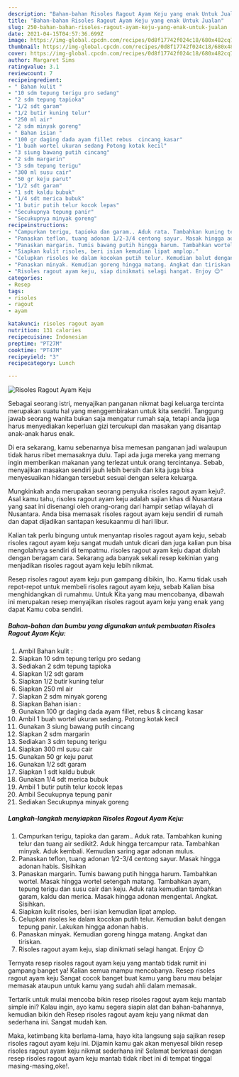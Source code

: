```yaml
---
description: "Bahan-bahan Risoles Ragout Ayam Keju yang enak Untuk Jualan"
title: "Bahan-bahan Risoles Ragout Ayam Keju yang enak Untuk Jualan"
slug: 250-bahan-bahan-risoles-ragout-ayam-keju-yang-enak-untuk-jualan
date: 2021-04-15T04:57:36.699Z
image: https://img-global.cpcdn.com/recipes/0d8f17742f024c18/680x482cq70/risoles-ragout-ayam-keju-foto-resep-utama.jpg
thumbnail: https://img-global.cpcdn.com/recipes/0d8f17742f024c18/680x482cq70/risoles-ragout-ayam-keju-foto-resep-utama.jpg
cover: https://img-global.cpcdn.com/recipes/0d8f17742f024c18/680x482cq70/risoles-ragout-ayam-keju-foto-resep-utama.jpg
author: Margaret Sims
ratingvalue: 3.1
reviewcount: 7
recipeingredient:
- " Bahan kulit "
- "10 sdm tepung terigu pro sedang"
- "2 sdm tepung tapioka"
- "1/2 sdt garam"
- "1/2 butir kuning telur"
- "250 ml air"
- "2 sdm minyak goreng"
- " Bahan isian "
- "100 gr daging dada ayam fillet rebus  cincang kasar"
- "1 buah wortel ukuran sedang Potong kotak kecil"
- "3 siung bawang putih cincang"
- "2 sdm margarin"
- "3 sdm tepung terigu"
- "300 ml susu cair"
- "50 gr keju parut"
- "1/2 sdt garam"
- "1 sdt kaldu bubuk"
- "1/4 sdt merica bubuk"
- "1 butir putih telur kocok lepas"
- "Secukupnya tepung panir"
- "Secukupnya minyak goreng"
recipeinstructions:
- "Campurkan terigu, tapioka dan garam.. Aduk rata. Tambahkan kuning telur dan tuang air sedikit2. Aduk hingga tercampur rata. Tambahkan minyak. Aduk kembali. Kemudian saring agar adonan mulus."
- "Panaskan teflon, tuang adonan 1/2-3/4 centong sayur. Masak hingga adonan habis. Sisihkan"
- "Panaskan margarin. Tumis bawang putih hingga harum. Tambahkan wortel. Masak hingga wortel setengah matang. Tambahkan ayam, tepung terigu dan susu cair dan keju. Aduk rata kemudian tambahkan garam, kaldu dan merica. Masak hingga adonan mengental. Angkat. Sisihkan."
- "Siapkan kulit risoles, beri isian kemudian lipat amplop."
- "Celupkan risoles ke dalam kocokan putih telur. Kemudian balut dengan tepung panir. Lakukan hingga adonan habis."
- "Panaskan minyak. Kemudian goreng hingga matang. Angkat dan tiriskan."
- "Risoles ragout ayam keju, siap dinikmati selagi hangat. Enjoy 😉"
categories:
- Resep
tags:
- risoles
- ragout
- ayam

katakunci: risoles ragout ayam 
nutrition: 131 calories
recipecuisine: Indonesian
preptime: "PT27M"
cooktime: "PT47M"
recipeyield: "3"
recipecategory: Lunch

---
```



![Risoles Ragout Ayam Keju](https://img-global.cpcdn.com/recipes/0d8f17742f024c18/680x482cq70/risoles-ragout-ayam-keju-foto-resep-utama.jpg)

Sebagai seorang istri, menyajikan panganan nikmat bagi keluarga tercinta merupakan suatu hal yang menggembirakan untuk kita sendiri. Tanggung jawab seorang  wanita bukan saja mengatur rumah saja, tetapi anda juga harus menyediakan keperluan gizi tercukupi dan masakan yang disantap anak-anak harus enak.

Di era  sekarang, kamu sebenarnya bisa memesan panganan jadi walaupun tidak harus ribet memasaknya dulu. Tapi ada juga mereka yang memang ingin memberikan makanan yang terlezat untuk orang tercintanya. Sebab, menyajikan masakan sendiri jauh lebih bersih dan kita juga bisa menyesuaikan hidangan tersebut sesuai dengan selera keluarga. 



Mungkinkah anda merupakan seorang penyuka risoles ragout ayam keju?. Asal kamu tahu, risoles ragout ayam keju adalah sajian khas di Nusantara yang saat ini disenangi oleh orang-orang dari hampir setiap wilayah di Nusantara. Anda bisa memasak risoles ragout ayam keju sendiri di rumah dan dapat dijadikan santapan kesukaanmu di hari libur.

Kalian tak perlu bingung untuk menyantap risoles ragout ayam keju, sebab risoles ragout ayam keju sangat mudah untuk dicari dan juga kalian pun bisa mengolahnya sendiri di tempatmu. risoles ragout ayam keju dapat diolah dengan beragam cara. Sekarang ada banyak sekali resep kekinian yang menjadikan risoles ragout ayam keju lebih nikmat.

Resep risoles ragout ayam keju pun gampang dibikin, lho. Kamu tidak usah repot-repot untuk membeli risoles ragout ayam keju, sebab Kalian bisa menghidangkan di rumahmu. Untuk Kita yang mau mencobanya, dibawah ini merupakan resep menyajikan risoles ragout ayam keju yang enak yang dapat Kamu coba sendiri.

<!--inarticleads1-->

##### Bahan-bahan dan bumbu yang digunakan untuk pembuatan Risoles Ragout Ayam Keju:

1. Ambil  Bahan kulit :
1. Siapkan 10 sdm tepung terigu pro sedang
1. Sediakan 2 sdm tepung tapioka
1. Siapkan 1/2 sdt garam
1. Siapkan 1/2 butir kuning telur
1. Siapkan 250 ml air
1. Siapkan 2 sdm minyak goreng
1. Siapkan  Bahan isian :
1. Gunakan 100 gr daging dada ayam fillet, rebus &amp; cincang kasar
1. Ambil 1 buah wortel ukuran sedang. Potong kotak kecil
1. Gunakan 3 siung bawang putih cincang
1. Siapkan 2 sdm margarin
1. Sediakan 3 sdm tepung terigu
1. Siapkan 300 ml susu cair
1. Gunakan 50 gr keju parut
1. Gunakan 1/2 sdt garam
1. Siapkan 1 sdt kaldu bubuk
1. Gunakan 1/4 sdt merica bubuk
1. Ambil 1 butir putih telur kocok lepas
1. Ambil Secukupnya tepung panir
1. Sediakan Secukupnya minyak goreng




<!--inarticleads2-->

##### Langkah-langkah menyiapkan Risoles Ragout Ayam Keju:

1. Campurkan terigu, tapioka dan garam.. Aduk rata. Tambahkan kuning telur dan tuang air sedikit2. Aduk hingga tercampur rata. Tambahkan minyak. Aduk kembali. Kemudian saring agar adonan mulus.
1. Panaskan teflon, tuang adonan 1/2-3/4 centong sayur. Masak hingga adonan habis. Sisihkan
1. Panaskan margarin. Tumis bawang putih hingga harum. Tambahkan wortel. Masak hingga wortel setengah matang. Tambahkan ayam, tepung terigu dan susu cair dan keju. Aduk rata kemudian tambahkan garam, kaldu dan merica. Masak hingga adonan mengental. Angkat. Sisihkan.
1. Siapkan kulit risoles, beri isian kemudian lipat amplop.
1. Celupkan risoles ke dalam kocokan putih telur. Kemudian balut dengan tepung panir. Lakukan hingga adonan habis.
1. Panaskan minyak. Kemudian goreng hingga matang. Angkat dan tiriskan.
1. Risoles ragout ayam keju, siap dinikmati selagi hangat. Enjoy 😉




Ternyata resep risoles ragout ayam keju yang mantab tidak rumit ini gampang banget ya! Kalian semua mampu mencobanya. Resep risoles ragout ayam keju Sangat cocok banget buat kamu yang baru mau belajar memasak ataupun untuk kamu yang sudah ahli dalam memasak.

Tertarik untuk mulai mencoba bikin resep risoles ragout ayam keju mantab simple ini? Kalau ingin, ayo kamu segera siapin alat dan bahan-bahannya, kemudian bikin deh Resep risoles ragout ayam keju yang nikmat dan sederhana ini. Sangat mudah kan. 

Maka, ketimbang kita berlama-lama, hayo kita langsung saja sajikan resep risoles ragout ayam keju ini. Dijamin kamu gak akan menyesal bikin resep risoles ragout ayam keju nikmat sederhana ini! Selamat berkreasi dengan resep risoles ragout ayam keju mantab tidak ribet ini di tempat tinggal masing-masing,oke!.

